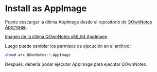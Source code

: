 # Install as AppImage

Puede descargar la última AppImage desde el repositorio de [QOwnNotes AppImage](https://download.opensuse.org/repositories/home:/pbek:/QOwnNotes/AppImage).

[Imagen de la última QOwnNotes x86_64 AppImage](https://download.opensuse.org/repositories/home:/pbek:/QOwnNotes/AppImage/QOwnNotes-latest-x86_64.AppImage)

Luego puede cambiar los permisos de ejecución en el archivo:

```bash
chmod a+x QOwnNotes-*.AppImage
```

Después, debería poder ejecutar AppImage para ejecutar QOwnNotes.
